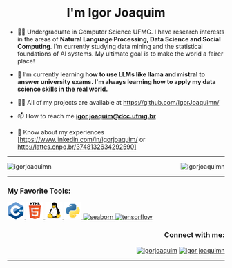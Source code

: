 <h1 align="center">I'm Igor Joaquim</h1>

- 👨‍🔬 Undergraduate in Computer Science UFMG. I have research interests in the areas of **Natural Language Processing, Data Science and Social Computing**. I'm currently studying data mining and the statistical foundations of AI systems. My ultimate goal is to make the world a fairer place!

- 🌱 I’m currently learning **how to use LLMs like llama and mistral to answer university exams. I'm always learning how to apply my data science skills in the real world.**

- 👨‍💻 All of my projects are available at https://github.com/IgorJoaquimn/

- 📫 How to reach me **igor.joaquim@dcc.ufmg.br**

- 📄 Know about my experiences [https://www.linkedin.com/in/igorjoaquim/ or http://lattes.cnpq.br/3748132634292590]

<hr>
<p><img align="left" src="https://github-readme-stats.vercel.app/api/top-langs?username=igorjoaquimn&show_icons=true&locale=en&layout=compact" alt="igorjoaquimn" /></p>

<p>&nbsp;<img align="right" src="https://github-readme-stats.vercel.app/api?username=igorjoaquimn&show_icons=true&locale=en" alt="igorjoaquimn" /></p>

<hr>

<h3 align="left">My Favorite Tools:</h3>
<p align="left"> <a href="https://www.w3schools.com/cpp/" target="_blank" rel="noreferrer"> <img src="https://raw.githubusercontent.com/devicons/devicon/master/icons/cplusplus/cplusplus-original.svg" alt="cplusplus" width="40" height="40"/> </a> <a href="https://www.w3.org/html/" target="_blank" rel="noreferrer"> <img src="https://raw.githubusercontent.com/devicons/devicon/master/icons/html5/html5-original-wordmark.svg" alt="html5" width="40" height="40"/> </a> <a href="https://www.linux.org/" target="_blank" rel="noreferrer"> <img src="https://raw.githubusercontent.com/devicons/devicon/master/icons/linux/linux-original.svg" alt="linux" width="40" height="40"/> </a> <a href="https://www.python.org" target="_blank" rel="noreferrer"> <img src="https://raw.githubusercontent.com/devicons/devicon/master/icons/python/python-original.svg" alt="python" width="40" height="40"/> </a> <a href="https://seaborn.pydata.org/" target="_blank" rel="noreferrer"> <img src="https://seaborn.pydata.org/_images/logo-mark-lightbg.svg" alt="seaborn" width="40" height="40"/> </a> <a href="https://www.tensorflow.org" target="_blank" rel="noreferrer"> <img src="https://www.vectorlogo.zone/logos/tensorflow/tensorflow-icon.svg" alt="tensorflow" width="40" height="40"/> </a> </p>

<h3 align="right">Connect with me:</h3>
        <p align="right">
            <a href="https://linkedin.com/in/igorjoaquim" target="blank"><img align="center" src="https://raw.githubusercontent.com/rahuldkjain/github-profile-readme-generator/master/src/images/icons/Social/linked-in-alt.svg" alt="igorjoaquim" height="30" width="40" /></a>
            <a href="https://kaggle.com/igor joaquimn" target="blank"><img align="center" src="https://raw.githubusercontent.com/rahuldkjain/github-profile-readme-generator/master/src/images/icons/Social/kaggle.svg" alt="igor joaquimn" height="30" width="40" /></a>
            </p>



<hr>


